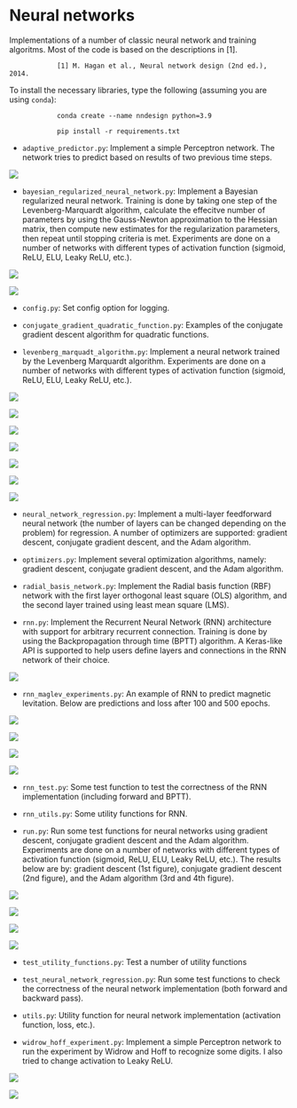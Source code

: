 # Neural networks

Implementations of a number of classic neural network and training algoritms. Most of the code is based on the descriptions in [1].

                [1] M. Hagan et al., Neural network design (2nd ed.), 2014. 

To install the necessary libraries, type the following (assuming you are using `conda`):

                conda create --name nndesign python=3.9
				
				pip install -r requirements.txt
				
- `adaptive_predictor.py`: Implement a simple Perceptron network. The network tries to predict based on results of two previous time steps.

![](https://github.com/dangmanhtruong1995/ClassicNeuralNetworks/blob/master/figures/adaptive_predictor_py_result.png "")

- `bayesian_regularized_neural_network.py`: Implement a Bayesian regularized neural network. Training is done by taking one step of the Levenberg-Marquardt algorithm, calculate the effecitve number of parameters by using the Gauss-Newton approximation to the Hessian matrix, then compute new estimates for the regularization parameters, then repeat until stopping criteria is met. Experiments are done on a number of networks with different types of activation function (sigmoid, ReLU, ELU, Leaky ReLU, etc.).

![](https://github.com/dangmanhtruong1995/ClassicNeuralNetworks/blob/master/figures/Bayesian_1.png "")

![](https://github.com/dangmanhtruong1995/ClassicNeuralNetworks/blob/master/figures/Bayesian_8.png "")

- `config.py`: Set config option for logging.

- `conjugate_gradient_quadratic_function.py`: Examples of the conjugate gradient descent algorithm for quadratic functions.

- `levenberg_marquadt_algorithm.py`: Implement a neural network trained by the Levenberg Marquardt algorithm. Experiments are done on a number of networks with different types of activation function (sigmoid, ReLU, ELU, Leaky ReLU, etc.).

![](https://github.com/dangmanhtruong1995/ClassicNeuralNetworks/blob/master/figures/Levenberg_Marquadt_1.png "")

![](https://github.com/dangmanhtruong1995/ClassicNeuralNetworks/blob/master/figures/Levenberg_Marquadt_2.png "")

![](https://github.com/dangmanhtruong1995/ClassicNeuralNetworks/blob/master/figures/Levenberg_Marquadt_3.png "")

![](https://github.com/dangmanhtruong1995/ClassicNeuralNetworks/blob/master/figures/Levenberg_Marquadt_4.png "")

![](https://github.com/dangmanhtruong1995/ClassicNeuralNetworks/blob/master/figures/Levenberg_Marquadt_5.png "")

![](https://github.com/dangmanhtruong1995/ClassicNeuralNetworks/blob/master/figures/Levenberg_Marquadt_6.png "")

![](https://github.com/dangmanhtruong1995/ClassicNeuralNetworks/blob/master/figures/Levenberg_Marquadt_7.png "")

- `neural_network_regression.py`: Implement a multi-layer feedforward neural network (the number of layers can be changed depending on the problem) for regression. A number of optimizers are supported: gradient descent, conjugate gradient descent, and the Adam algorithm.

- `optimizers.py`: Implement several optimization algorithms, namely: gradient descent, conjugate gradient descent, and the Adam algorithm.

- `radial_basis_network.py`: Implement the Radial basis function (RBF) network with the first layer orthogonal least square (OLS) algorithm, and the second layer trained using least mean square (LMS).

- `rnn.py`: Implement the Recurrent Neural Network (RNN) architecture with support for arbitrary recurrent connection. Training is done by using the Backpropagation through time (BPTT) algorithm. A Keras-like API is supported to help users define layers and connections in the RNN network of their choice. 

![](https://github.com/dangmanhtruong1995/ClassicNeuralNetworks/blob/master/figures/RNN_equation.png "")

- `rnn_maglev_experiments.py`: An example of RNN to predict magnetic levitation. Below are predictions and loss after 100 and 500 epochs.

![](https://github.com/dangmanhtruong1995/ClassicNeuralNetworks/blob/master/figures/RNN_maglev_result_100_epoch.png "")

![](https://github.com/dangmanhtruong1995/ClassicNeuralNetworks/blob/master/figures/RNN_maglev_result_500_epoch.png "")

![](https://github.com/dangmanhtruong1995/ClassicNeuralNetworks/blob/master/figures/RNN_maglev_loss_100_epoch.png "")

![](https://github.com/dangmanhtruong1995/ClassicNeuralNetworks/blob/master/figures/RNN_maglev_loss_500_epoch.png "")

- `rnn_test.py`: Some test function to test the correctness of the RNN implementation (including forward and BPTT).

- `rnn_utils.py`: Some utility functions for RNN.

- `run.py`: Run some test functions for neural networks using gradient descent, conjugate gradient descent and the Adam algorithm. Experiments are done on a number of networks with different types of activation function (sigmoid, ReLU, ELU, Leaky ReLU, etc.). The results below are by: gradient descent (1st figure), conjugate gradient descent (2nd figure), and the Adam algorithm (3rd and 4th figure).

![](https://github.com/dangmanhtruong1995/ClassicNeuralNetworks/blob/master/figures/Two_layer_net_1-5-1_steepest_descent_lr_0.1_100000_epochs.png "")

![](https://github.com/dangmanhtruong1995/ClassicNeuralNetworks/blob/master/figures/Conjugate_gradient_Polak_Ribiere.png "")

![](https://github.com/dangmanhtruong1995/ClassicNeuralNetworks/blob/master/figures/Adam_2000_epoch_lol.png "")

![](https://github.com/dangmanhtruong1995/ClassicNeuralNetworks/blob/master/figures/Adam_5000_epoch_lol.png "")

- `test_utility_functions.py`: Test a number of utility functions

- `test_neural_network_regression.py`: Run some test functions to check the correctness of the neural network implementation (both forward and backward pass).

- `utils.py`: Utility function for neural network implementation (activation function, loss, etc.).

- `widrow_hoff_experiment.py`: Implement a simple Perceptron network to run the experiment by Widrow and Hoff to recognize some digits. I also tried to change activation to Leaky ReLU.

![](https://github.com/dangmanhtruong1995/ClassicNeuralNetworks/blob/master/figures/widrow_hoff_experiment_result.png "")

![](https://github.com/dangmanhtruong1995/ClassicNeuralNetworks/blob/master/figures/widrow_hoff_experiment_result_leaky_relu.png "")

